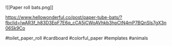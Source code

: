 ![[Paper roll bats.png]]

https://www.hellowonderful.co/post/paper-tube-bats/?fbclid=IwAR3f_h83D3EpF7E6q_cCA5jCWoAVhkb3hpCtN4mP7BQnSls7gX3n06Sk9Co

#toilet_paper_roll #cardboard #colorful_paper #templates #animals 